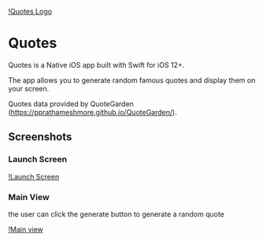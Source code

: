 [!Quotes Logo](Documentation/Quotes.png) 
#  Quotes

Quotes is a Native iOS app built with Swift for iOS 12+.

The app allows you to generate random famous quotes and display them on your screen.

Quotes data provided by QuoteGarden (https://pprathameshmore.github.io/QuoteGarden/).

## Screenshots

### Launch Screen
[!Launch Screen](Documentation/launch-screen.png)

### Main View

the user can click the generate button to generate a random quote

[!Main view](Documentation/main-view.png)
